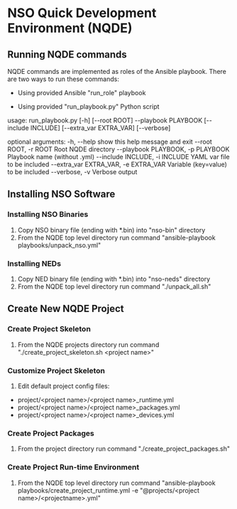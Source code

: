 # NSO Quick Development Environment (NQDE)

## Running NQDE commands

NQDE commands are implemented as roles of the Ansible playbook. There are two ways to run these commands:
- Using provided Ansible "run_role" playbook


- Using provided "run_playbook.py" Python script

usage: run_playbook.py [-h] [--root ROOT] --playbook PLAYBOOK
                       [--include INCLUDE] [--extra_var EXTRA_VAR] [--verbose]

optional arguments:
  -h, --help            show this help message and exit
  --root ROOT, -r ROOT  Root NQDE directory
  --playbook PLAYBOOK, -p PLAYBOOK
                        Playbook name (without .yml)
  --include INCLUDE, -i INCLUDE
                        YAML var file to be included
  --extra_var EXTRA_VAR, -e EXTRA_VAR
                        Variable (key=value) to be included
  --verbose, -v         Verbose output

## Installing NSO Software
  
### Installing NSO Binaries

1. Copy NSO binary file (ending with *.bin) into "nso-bin" directory
2. From the NQDE top level directory run command "ansible-playbook playbooks/unpack_nso.yml"
 
### Installing NEDs

1. Copy NED binary file (ending with *.bin) into "nso-neds" directory
2. From the NQDE top level directory run command "./unpack_all.sh"
 
## Create New NQDE Project

### Create Project Skeleton

1. From the NQDE projects directory run command "./create_project_skeleton.sh \<project name\>"

### Customize Project Skeleton

1. Edit default project config files:
 - project/\<project name\>/\<project name\>_runtime.yml
 - project/\<project name\>/\<project name\>_packages.yml
 - project/\<project name\>/\<project name\>_devices.yml

### Create Project Packages

1. From the project directory run command "./create_project_packages.sh"

### Create Project Run-time Environment

1. From the NQDE top level directory run command "ansible-playbook playbooks/create_project_runtime.yml -e "@projects/\<project name\>/\<projectname\>.yml"


### 